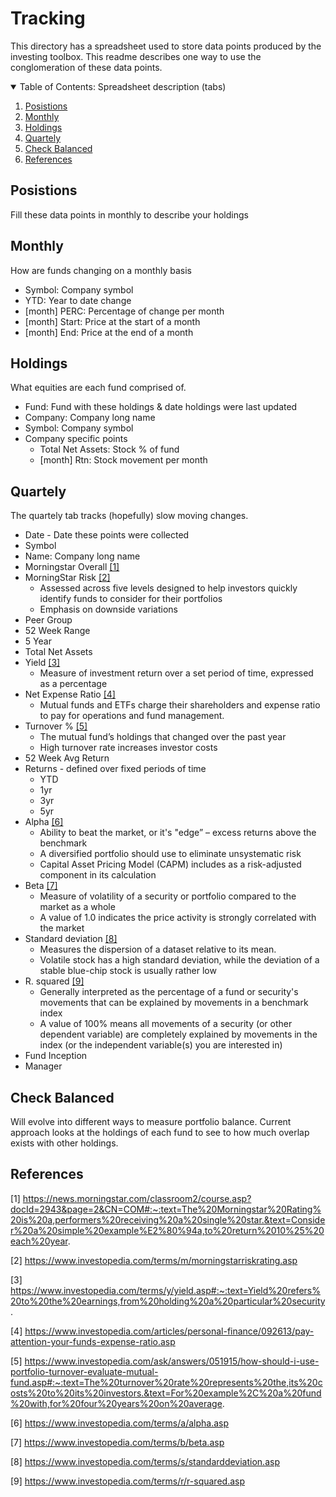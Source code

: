 # Tracking

This directory has a spreadsheet used to store data points produced by the investing toolbox. This readme describes one way to use the conglomeration of these data points.

<!-- TABLE OF CONTENTS -->
<details open="open">
  <summary>Table of Contents: Spreadsheet description (tabs)</summary>
  <ol>
    <li><a href="#Posistions">Posistions</a></li>
    <li><a href="#Monthly">Monthly</a></li>
    <li><a href="#Holdings">Holdings</a></li>
    <li><a href="#Quartely">Quartely</a></li>
    <li><a href="#Check-Balanced">Check Balanced</a></li>
    <li><a href="#References">References</a></li>
  </ol>
</details>

## Posistions

Fill these data points in monthly to describe your holdings

## Monthly

How are funds changing on a monthly basis

* Symbol: Company symbol	
* YTD: Year to date change
* [month] PERC: Percentage of change per month
* [month] Start: Price at the start of a month
* [month] End: Price at the end of a month

## Holdings

What equities are each fund comprised of.

* Fund: Fund with these holdings & date holdings were last updated	
* Company: Company long name
* Symbol: Company symbol
* Company specific points	
    * Total Net Assets: Stock % of fund 	
	* [month] Rtn: Stock movement per month

## Quartely

The quartely tab tracks (hopefully) slow moving changes.  

* Date - Date these points were collected
* Symbol	
* Name: Company long name
* Morningstar Overall [[1]](#1)	
* MorningStar Risk [[2]](#2)
   * Assessed across five levels designed to help investors quickly identify funds to consider for their portfolios
   * Emphasis on downside variations
* Peer Group
* 52 Week Range	
* 5 Year	
* Total Net Assets	
* Yield	[[3]](#3)
   * Measure of investment return over a set period of time, expressed as a percentage
* Net Expense Ratio [[4]](#4)
   * Mutual funds and ETFs charge their shareholders and expense ratio to pay for operations and fund management.	
* Turnover % [[5]](#5)
   * The mutual fund’s holdings that changed over the past year
   * High turnover rate increases investor costs
* 52 Week Avg Return	
* Returns - defined over fixed periods of time
   * YTD	
   * 1yr	
   * 3yr	
   * 5yr	
* Alpha	[[6]](#6)
   * Ability to beat the market, or it's "edge” – excess returns above the benchmark
   * A diversified portfolio should use to eliminate unsystematic risk
   * Capital Asset Pricing Model (CAPM) includes as a risk-adjusted component in its calculation
* Beta [[7]](#7)
   * Measure of volatility of a security or portfolio compared to the market as a whole
   * A value of 1.0 indicates the price activity is strongly correlated with the market
* Standard deviation [[8]](#8)
   * Measures the dispersion of a dataset relative to its mean.
   * Volatile stock has a high standard deviation, while the deviation of a stable blue-chip stock is usually rather low
* R. squared [[9]](#9)
   * Generally interpreted as the percentage of a fund or security's movements that can be explained by movements in a benchmark index
   * A value of 100% means all movements of a security (or other dependent variable) are completely explained by movements in the index (or the independent variable(s) you are interested in)
* Fund Inception
* Manager

## Check Balanced

Will evolve into different ways to measure portfolio balance. Current approach looks at the holdings of each fund to see to how much overlap exists with other holdings.

## References
<a id="1">[1]</a> 
https://news.morningstar.com/classroom2/course.asp?docId=2943&page=2&CN=COM#:~:text=The%20Morningstar%20Rating%20is%20a,performers%20receiving%20a%20single%20star.&text=Consider%20a%20simple%20example%E2%80%94a,to%20return%2010%25%20each%20year.

<a id="2">[2]</a> 
https://www.investopedia.com/terms/m/morningstarriskrating.asp

<a id="3">[3]</a> 
https://www.investopedia.com/terms/y/yield.asp#:~:text=Yield%20refers%20to%20the%20earnings,from%20holding%20a%20particular%20security.

<a id="4">[4]</a> 
https://www.investopedia.com/articles/personal-finance/092613/pay-attention-your-funds-expense-ratio.asp

<a id="5">[5]</a> 
https://www.investopedia.com/ask/answers/051915/how-should-i-use-portfolio-turnover-evaluate-mutual-fund.asp#:~:text=The%20turnover%20rate%20represents%20the,its%20costs%20to%20its%20investors.&text=For%20example%2C%20a%20fund%20with,for%20four%20years%20on%20average.

<a id="6">[6]</a> 
https://www.investopedia.com/terms/a/alpha.asp 

<a id="7">[7]</a> 
https://www.investopedia.com/terms/b/beta.asp

<a id="8">[8]</a> 
https://www.investopedia.com/terms/s/standarddeviation.asp

<a id="9">[9]</a> 
https://www.investopedia.com/terms/r/r-squared.asp 

